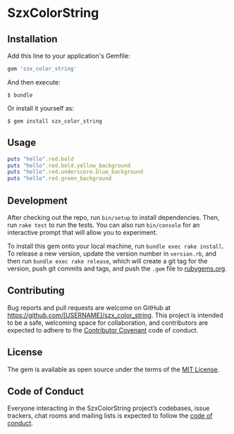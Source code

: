# SzxColorString

## Installation

Add this line to your application's Gemfile:

```ruby
gem 'szx_color_string'
```

And then execute:

    $ bundle

Or install it yourself as:

    $ gem install szx_color_string

## Usage

```ruby
puts "hello".red.bold
puts "hello".red.bold.yellow_background
puts "hello".red.underscore.blue_background
puts "hello".red.green_background
```

## Development

After checking out the repo, run `bin/setup` to install dependencies. Then, run `rake test` to run the tests. You can also run `bin/console` for an interactive prompt that will allow you to experiment.

To install this gem onto your local machine, run `bundle exec rake install`. To release a new version, update the version number in `version.rb`, and then run `bundle exec rake release`, which will create a git tag for the version, push git commits and tags, and push the `.gem` file to [rubygems.org](https://rubygems.org).

## Contributing

Bug reports and pull requests are welcome on GitHub at https://github.com/[USERNAME]/szx_color_string. This project is intended to be a safe, welcoming space for collaboration, and contributors are expected to adhere to the [Contributor Covenant](http://contributor-covenant.org) code of conduct.

## License

The gem is available as open source under the terms of the [MIT License](https://opensource.org/licenses/MIT).

## Code of Conduct

Everyone interacting in the SzxColorString project’s codebases, issue trackers, chat rooms and mailing lists is expected to follow the [code of conduct](https://github.com/[USERNAME]/szx_color_string/blob/master/CODE_OF_CONDUCT.md).

